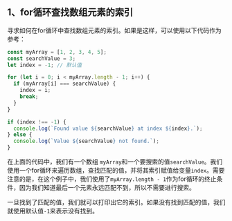 ## 1、for循环查找数组元素的索引

寻求如何在for循环中查找数组元素的索引。如果是这样，可以使用以下代码作为参考：

```js
const myArray = [1, 2, 3, 4, 5];
const searchValue = 3;
let index = -1; // 默认值

for (let i = 0; i < myArray.length - 1; i++) {
  if (myArray[i] === searchValue) {
    index = i;
    break;
  }
}

if (index !== -1) {
  console.log(`Found value ${searchValue} at index ${index}.`);
} else {
  console.log(`Value ${searchValue} not found.`);
}
```

在上面的代码中，我们有一个数组 `myArray`和一个要搜索的值`searchValue`。我们使用一个for循环来遍历数组，查找匹配的值，并将其索引赋值给变量`index`。需要注意的是，在这个例子中，我们使用了`myArray.length - 1`作为for循环的终止条件，因为我们知道最后一个元素永远匹配不到，所以不需要进行搜索。

一旦找到了匹配的值，我们就可以打印出它的索引。如果没有找到匹配的值，我们就使用默认值`-1`来表示没有找到。